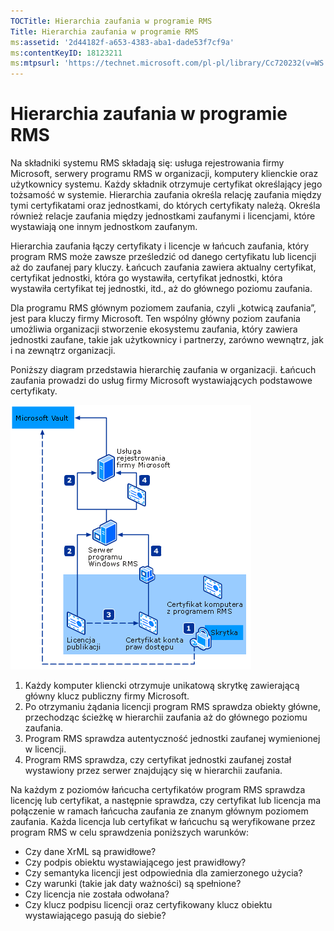 ```yaml
---
TOCTitle: Hierarchia zaufania w programie RMS
Title: Hierarchia zaufania w programie RMS
ms:assetid: '2d44182f-a653-4383-aba1-dade53f7cf9a'
ms:contentKeyID: 18123211
ms:mtpsurl: 'https://technet.microsoft.com/pl-pl/library/Cc720232(v=WS.10)'
---
```


Hierarchia zaufania w programie RMS
===================================

Na składniki systemu RMS składają się: usługa rejestrowania firmy Microsoft, serwery programu RMS w organizacji, komputery klienckie oraz użytkownicy systemu. Każdy składnik otrzymuje certyfikat określający jego tożsamość w systemie. Hierarchia zaufania określa relację zaufania między tymi certyfikatami oraz jednostkami, do których certyfikaty należą. Określa również relacje zaufania między jednostkami zaufanymi i licencjami, które wystawiają one innym jednostkom zaufanym.

Hierarchia zaufania łączy certyfikaty i licencje w łańcuch zaufania, który program RMS może zawsze prześledzić od danego certyfikatu lub licencji aż do zaufanej pary kluczy. Łańcuch zaufania zawiera aktualny certyfikat, certyfikat jednostki, która go wystawiła, certyfikat jednostki, która wystawiła certyfikat tej jednostki, itd., aż do głównego poziomu zaufania.

Dla programu RMS głównym poziomem zaufania, czyli „kotwicą zaufania”, jest para kluczy firmy Microsoft. Ten wspólny główny poziom zaufania umożliwia organizacji stworzenie ekosystemu zaufania, który zawiera jednostki zaufane, takie jak użytkownicy i partnerzy, zarówno wewnątrz, jak i na zewnątrz organizacji.

Poniższy diagram przedstawia hierarchię zaufania w organizacji. Łańcuch zaufania prowadzi do usług firmy Microsoft wystawiających podstawowe certyfikaty.

![](images/Cc720232.6c169175-94fb-4ec0-93bc-12748aae3ac4(WS.10).gif)
1.  Każdy komputer kliencki otrzymuje unikatową skrytkę zawierającą główny klucz publiczny firmy Microsoft.
2.  Po otrzymaniu żądania licencji program RMS sprawdza obiekty główne, przechodząc ścieżkę w hierarchii zaufania aż do głównego poziomu zaufania.
3.  Program RMS sprawdza autentyczność jednostki zaufanej wymienionej w licencji.
4.  Program RMS sprawdza, czy certyfikat jednostki zaufanej został wystawiony przez serwer znajdujący się w hierarchii zaufania.

Na każdym z poziomów łańcucha certyfikatów program RMS sprawdza licencję lub certyfikat, a następnie sprawdza, czy certyfikat lub licencja ma połączenie w ramach łańcucha zaufania ze znanym głównym poziomem zaufania. Każda licencja lub certyfikat w łańcuchu są weryfikowane przez program RMS w celu sprawdzenia poniższych warunków:

-   Czy dane XrML są prawidłowe?
-   Czy podpis obiektu wystawiającego jest prawidłowy?
-   Czy semantyka licencji jest odpowiednia dla zamierzonego użycia?
-   Czy warunki (takie jak daty ważności) są spełnione?
-   Czy licencja nie została odwołana?
-   Czy klucz podpisu licencji oraz certyfikowany klucz obiektu wystawiającego pasują do siebie?
